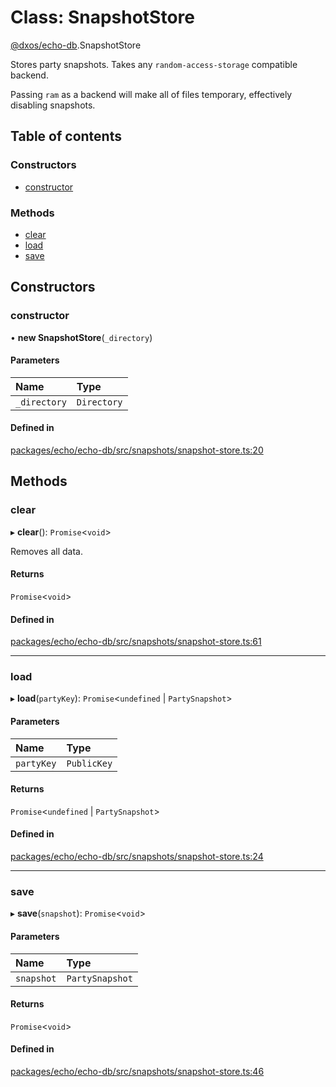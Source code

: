 # Class: SnapshotStore

[@dxos/echo-db](../modules/dxos_echo_db.md).SnapshotStore

Stores party snapshots. Takes any `random-access-storage` compatible backend.

Passing `ram` as a backend will make all of files temporary, effectively disabling snapshots.

## Table of contents

### Constructors

- [constructor](dxos_echo_db.SnapshotStore.md#constructor)

### Methods

- [clear](dxos_echo_db.SnapshotStore.md#clear)
- [load](dxos_echo_db.SnapshotStore.md#load)
- [save](dxos_echo_db.SnapshotStore.md#save)

## Constructors

### constructor

• **new SnapshotStore**(`_directory`)

#### Parameters

| Name | Type |
| :------ | :------ |
| `_directory` | `Directory` |

#### Defined in

[packages/echo/echo-db/src/snapshots/snapshot-store.ts:20](https://github.com/dxos/dxos/blob/e3b936721/packages/echo/echo-db/src/snapshots/snapshot-store.ts#L20)

## Methods

### clear

▸ **clear**(): `Promise`<`void`\>

Removes all data.

#### Returns

`Promise`<`void`\>

#### Defined in

[packages/echo/echo-db/src/snapshots/snapshot-store.ts:61](https://github.com/dxos/dxos/blob/e3b936721/packages/echo/echo-db/src/snapshots/snapshot-store.ts#L61)

___

### load

▸ **load**(`partyKey`): `Promise`<`undefined` \| `PartySnapshot`\>

#### Parameters

| Name | Type |
| :------ | :------ |
| `partyKey` | `PublicKey` |

#### Returns

`Promise`<`undefined` \| `PartySnapshot`\>

#### Defined in

[packages/echo/echo-db/src/snapshots/snapshot-store.ts:24](https://github.com/dxos/dxos/blob/e3b936721/packages/echo/echo-db/src/snapshots/snapshot-store.ts#L24)

___

### save

▸ **save**(`snapshot`): `Promise`<`void`\>

#### Parameters

| Name | Type |
| :------ | :------ |
| `snapshot` | `PartySnapshot` |

#### Returns

`Promise`<`void`\>

#### Defined in

[packages/echo/echo-db/src/snapshots/snapshot-store.ts:46](https://github.com/dxos/dxos/blob/e3b936721/packages/echo/echo-db/src/snapshots/snapshot-store.ts#L46)
